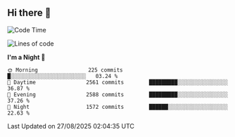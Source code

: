 ## Hi there 👋

<!--
**Wangmerlyn/Wangmerlyn** is a ✨ _special_ ✨ repository because its `README.md` (this file) appears on your GitHub profile.

Here are some ideas to get you started:

- 🔭 I’m currently working on ...
- 🌱 I’m currently learning ...
- 👯 I’m looking to collaborate on ...
- 🤔 I’m looking for help with ...
- 💬 Ask me about ...
- 📫 How to reach me: ...
- 😄 Pronouns: ...
- ⚡ Fun fact: ...
-->
<!--START_SECTION:waka-->
![Code Time](http://img.shields.io/badge/Code%20Time-517%20hrs%2056%20mins-blue)

![Lines of code](https://img.shields.io/badge/From%20Hello%20World%20I%27ve%20Written-41.6%20million%20lines%20of%20code-blue)

**I'm a Night 🦉** 

```text
🌞 Morning                225 commits         █░░░░░░░░░░░░░░░░░░░░░░░░   03.24 % 
🌆 Daytime                2561 commits        █████████░░░░░░░░░░░░░░░░   36.87 % 
🌃 Evening                2588 commits        █████████░░░░░░░░░░░░░░░░   37.26 % 
🌙 Night                  1572 commits        ██████░░░░░░░░░░░░░░░░░░░   22.63 % 
```



 Last Updated on 27/08/2025 02:04:35 UTC
<!--END_SECTION:waka-->
